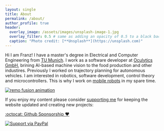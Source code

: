 ```yaml
---
layout: single
title: About
permalink: /about/
author_profile: true
header:
  overlay_image: /assets/images/unsplash-image-1.jpg
  overlay_filter: 0.5 # same as adding an opacity of 0.5 to a black background
  caption: "Photo credit: [**Unsplash**](https://unsplash.com)"
---
```


Hi I am Franz! I have a master's degree in Electrical and Computer Engineering from [TU Munich](https://www.ei.tum.de/en/welcome/). 
I work as a software developer at [Oculytics GmbH](https://oculytics.com/), brining AI-based machine vision to the food production and other industires.
Previously I worked on trajectory planning for autonomous vehicles. I am interested in robotics, software development, control theory and microcontrollers.
This is why I work on [mobile robots](https://fjp.at/projects/diffbot/) in my spare time.

[![remo fusion animation](https://raw.githubusercontent.com/ros-mobile-robots/ros-mobile-robots.github.io/main/docs/resources/remo/remo_fusion_animation.gif)](https://youtu.be/6aAEbtfVbAk)

If you enjoy my content please consider [supporting me](https://paypal.me/fpucher) for keeping the website updated and creating new projects:

[:octocat: Github Sponsorship :heart: ](https://github.com/sponsors/fjp)

[![Support via PayPal](https://cdn.rawgit.com/twolfson/paypal-github-button/1.0.0/dist/button.svg)](https://paypal.me/fpucher)
